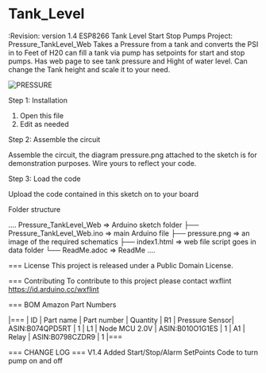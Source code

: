 # Tank_Level
:Revision: version 1.4
ESP8266 Tank Level Start Stop Pumps
Project: Pressure_TankLevel_Web
Takes a Pressure from a tank and converts the PSI in to Feet of H20 can fill a tank via pump has setpoints for start and stop pumps.
Has web page to see tank pressure and Hight of water level.
Can change the Tank height and scale it to your need.

![PRESSURE](https://user-images.githubusercontent.com/1435118/205456002-9ca8f2bc-1539-4d9f-a0b8-7772e2f20a7d.png)


Step 1: Installation
1. Open this file
2. Edit as needed


Step 2: Assemble the circuit

Assemble the circuit, the diagram pressure.png attached to the sketch is for demonstration purposes. Wire yours to reflect your code.

Step 3: Load the code

Upload the code contained in this sketch on to your board

Folder structure

....
      Pressure_TankLevel_Web           => Arduino sketch folder
  ├── Pressure_TankLevel_Web.ino       => main Arduino file
  ├── pressure.png                     => an image of the required schematics
  ├── index1.html                      => web file script goes in data folder
  └── ReadMe.adoc                      => ReadMe
....

=== License
This project is released under a Public Domain License.

=== Contributing
To contribute to this project please contact wxflint https://id.arduino.cc/wxflint

=== BOM Amazon Part Numbers


|===
| ID | Part name      | Part number       | Quantity
| R1 | Pressure Sensor| ASIN:B074QPD5RT   | 1
| L1 | Node MCU 2.0V  | ASIN:B010O1G1ES   | 1
| A1 | Relay          | ASIN:B0798CZDR9   | 1
|===

=== CHANGE LOG ===
V1.4 Added Start/Stop/Alarm SetPoints Code to turn pump on and off

